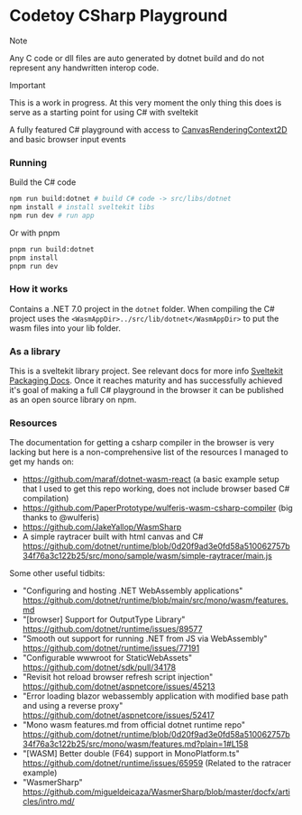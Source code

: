 # Codetoy CSharp Playground

> [!NOTE]
> Any C code or dll files are auto generated by dotnet build and do not represent any handwritten interop code.

> [!IMPORTANT]
> This is a work in progress. At this very moment the only thing this does is serve as a starting point for using C# with sveltekit

A fully featured C# playground with access to [CanvasRenderingContext2D](https://developer.mozilla.org/en-US/docs/Web/API/CanvasRenderingContext2D) and basic browser input events

### Running

Build the C# code

```sh
npm run build:dotnet # build C# code -> src/libs/dotnet
npm install # install sveltekit libs
npm run dev # run app
```

Or with pnpm

```sh
pnpm run build:dotnet
pnpm install
pnpm run dev
```

### How it works

Contains a .NET 7.0 project in the `dotnet` folder. When compiling the C# project uses the `<WasmAppDir>../src/lib/dotnet</WasmAppDir>` to put the wasm files into your lib folder.

### As a library

This is a sveltekit library project. See relevant docs for more info [Sveltekit Packaging Docs](https://svelte.dev/docs/kit/packaging). Once it reaches maturity and has successfully achieved it's goal of making a full C# playground in the browser it can be published as an open source library on npm.

### Resources

The documentation for getting a csharp compiler in the browser is very lacking but here is a non-comprehensive list of the resources I managed to get my hands on:

- https://github.com/maraf/dotnet-wasm-react (a basic example setup that I used to get this repo working, does not include browser based C# compilation)
- https://github.com/PaperPrototype/wulferis-wasm-csharp-compiler (big thanks to @wulferis)
- https://github.com/JakeYallop/WasmSharp
- A simple raytracer built with html canvas and C# https://github.com/dotnet/runtime/blob/0d20f9ad3e0fd58a510062757b34f76a3c122b25/src/mono/sample/wasm/simple-raytracer/main.js

Some other useful tidbits:

- "Configuring and hosting .NET WebAssembly applications" https://github.com/dotnet/runtime/blob/main/src/mono/wasm/features.md
- "[browser] Support for OutputType Library" https://github.com/dotnet/runtime/issues/89577
- "Smooth out support for running .NET from JS via WebAssembly" https://github.com/dotnet/runtime/issues/77191
- "Configurable wwwroot for StaticWebAssets" https://github.com/dotnet/sdk/pull/34178
- "Revisit hot reload browser refresh script injection" https://github.com/dotnet/aspnetcore/issues/45213
- "Error loading blazor webassembly application with modified base path and using a reverse proxy" https://github.com/dotnet/aspnetcore/issues/52417
- "Mono wasm features.md from official dotnet runtime repo" https://github.com/dotnet/runtime/blob/0d20f9ad3e0fd58a510062757b34f76a3c122b25/src/mono/wasm/features.md?plain=1#L158
- "[WASM] Better double (F64) support in MonoPlatform.ts" https://github.com/dotnet/runtime/issues/65959 (Related to the ratracer example)
- "WasmerSharp" https://github.com/migueldeicaza/WasmerSharp/blob/master/docfx/articles/intro.md/
